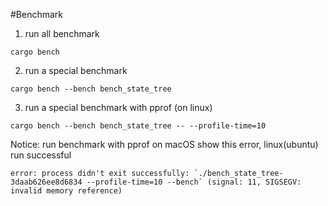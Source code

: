 #Benchmark

1. run all benchmark

```shell
cargo bench
```

2. run a special benchmark

```shell
cargo bench --bench bench_state_tree
```

3. run a special benchmark with pprof (on linux)
```shell
cargo bench --bench bench_state_tree -- --profile-time=10
```
Notice:
run benchmark with pprof on macOS show this error, linux(ubuntu) run successful
```shell
error: process didn't exit successfully: `./bench_state_tree-3daab626ee8d6834 --profile-time=10 --bench` (signal: 11, SIGSEGV: invalid memory reference)
```